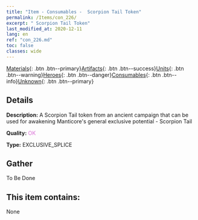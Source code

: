 ```yaml
---
title: "Item - Consumables -  Scorpion Tail Token"
permalink: /Items/con_226/
excerpt: " Scorpion Tail Token"
last_modified_at: 2020-12-11
lang: en
ref: "con_226.md"
toc: false
classes: wide
---
```

 [Materials](/Items/){: .btn .btn--primary}[Artifacts](/Items/Artifacts/){: .btn .btn--success}[Units](/Items/Units/){: .btn .btn--warning}[Heroes](/Items/Heroes/){: .btn .btn--danger}[Consumables](/Items/Consumables/){: .btn .btn--info}[Unknown](/Items/Unknown/){: .btn .btn--primary}

## Details
 **Description:** A Scorpion Tail token from an ancient campaign that can be used for awakening Manticore's general exclusive potential - Scorpion Tail

 **Quality:** <span style="color: #DA70D6">OK</span>

 **Type:** EXCLUSIVE_SPLICE

## Gather

  To Be Done

## This item contains:

  None

